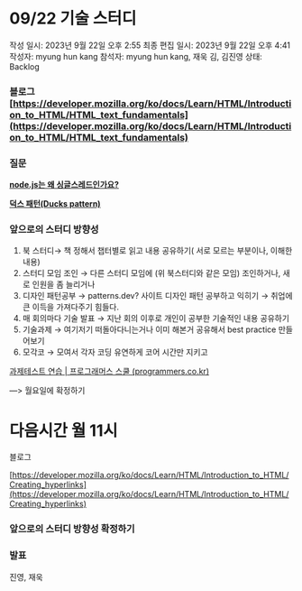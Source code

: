 # 09/22 기술 스터디

작성 일시: 2023년 9월 22일 오후 2:55
최종 편집 일시: 2023년 9월 22일 오후 4:41
작성자: myung hun kang
참석자: myung hun kang, 재욱 김, 김진영
상태: Backlog

### 블로그  [https://developer.mozilla.org/ko/docs/Learn/HTML/Introduction_to_HTML/HTML_text_fundamentals](https://developer.mozilla.org/ko/docs/Learn/HTML/Introduction_to_HTML/HTML_text_fundamentals)

### 질문

**[node.js는 왜 싱글스레드인가요?](https://github.com/wanted-9th-3team/frontend-study/discussions/99)**

**[덕스 패턴(Ducks pattern)](https://github.com/wanted-9th-3team/frontend-study/discussions/100)**

### 앞으로의 스터디 방향성

1. 북 스터디→ 책 정해서 챕터별로 읽고 내용 공유하기( 서로 모르는 부분이나, 이해한 내용)
2. 스터디 모임 조인 → 다른 스터디 모임에 (위 북스터디와 같은 모임) 조인하거나, 새로 인원을 좀 늘리거나
3. 디자인 패턴공부 → patterns.dev? 사이트 디자인 패턴 공부하고 익히기 → 취업에 큰 이득을 가져다주기 힘들다.
4. 매 회의마다 기술 발표 → 지난 회의 이후로 개인이 공부한 기술적인 내용 공유하기
5. 기술과제 →  여기저기 떠돌아다니는거나 이미 해본거 공유해서 best practice 만들어보기 
6. 모각코 → 모여서 각자 코딩 유연하게 코어 시간만 지키고 

[과제테스트 연습 | 프로그래머스 스쿨 (programmers.co.kr)](https://school.programmers.co.kr/skill_check_assignments)

—> 월요일에 확정하기

# 다음시간 월 11시

블로그

[https://developer.mozilla.org/ko/docs/Learn/HTML/Introduction_to_HTML/Creating_hyperlinks](https://developer.mozilla.org/ko/docs/Learn/HTML/Introduction_to_HTML/Creating_hyperlinks)

### 앞으로의 스터디 방향성 확정하기

### 발표

진영, 재욱